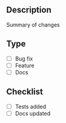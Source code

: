 ## Description
Summary of changes

## Type
- [ ] Bug fix
- [ ] Feature
- [ ] Docs

## Checklist
- [ ] Tests added
- [ ] Docs updated
